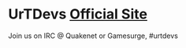 UrTDevs __[Official Site](http://urtdevs.urban-terror.info)__
=======

Join us on IRC @ Quakenet or Gamesurge, #urtdevs


